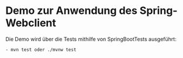 # Demo zur Anwendung des Spring-Webclient
 
Die Demo wird über die Tests mithilfe von SpringBootTests ausgeführt:

    - mvn test oder ./mvnw test
